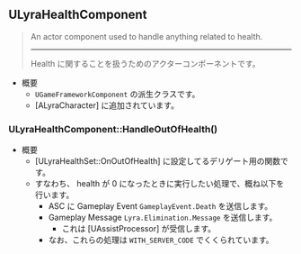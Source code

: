 ## ULyraHealthComponent

> An actor component used to handle anything related to health.  
> 
> ----
> Health に関することを扱うためのアクターコンポーネントです。  

* 概要
	* `UGameFrameworkComponent` の派生クラスです。
	* [ALyraCharacter] に追加されています。

### ULyraHealthComponent::HandleOutOfHealth()

* 概要
	* [ULyraHealthSet::OnOutOfHealth] に設定してるデリゲート用の関数です。
	* すなわち、 health が 0 になったときに実行したい処理で、概ね以下を行います。
		* ASC に Gameplay Event `GameplayEvent.Death` を送信します。
		* Gameplay Message `Lyra.Elimination.Message` を送信します。
			* これは [UAssistProcessor] が受信します。
		* なお、これらの処理は `WITH_SERVER_CODE` でくくられています。


<!--- ページ内のリンク --->

<!--- 自前の画像へのリンク --->

<!--- generated --->

